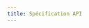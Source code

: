 ```yaml
---
title: Spécification API
---
```


<SwaggerUI url="https://api-k8s.notification.canada.ca/v2/openapi-fr" />
